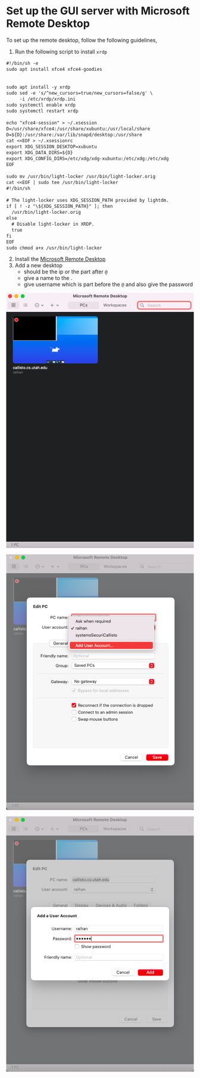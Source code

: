 # Set up the GUI server with Microsoft Remote Desktop
To set up the remote desktop, follow the following guidelines,
1. Run the following script to install `xrdp`
```
#!/bin/sh -e
sudo apt install xfce4 xfce4-goodies


sudo apt install -y xrdp
sudo sed -e 's/^new_cursors=true/new_cursors=false/g' \
     -i /etc/xrdp/xrdp.ini
sudo systemctl enable xrdp
sudo systemctl restart xrdp

echo "xfce4-session" > ~/.xsession
D=/usr/share/xfce4:/usr/share/xubuntu:/usr/local/share
D=${D}:/usr/share:/var/lib/snapd/desktop:/usr/share
cat <<EOF > ~/.xsessionrc
export XDG_SESSION_DESKTOP=xubuntu
export XDG_DATA_DIRS=${D}
export XDG_CONFIG_DIRS=/etc/xdg/xdg-xubuntu:/etc/xdg:/etc/xdg
EOF

sudo mv /usr/bin/light-locker /usr/bin/light-locker.orig
cat <<EOF | sudo tee /usr/bin/light-locker
#!/bin/sh

# The light-locker uses XDG_SESSION_PATH provided by lightdm.
if [ ! -z "\${XDG_SESSION_PATH}" ]; then
  /usr/bin/light-locker.orig
else
  # Disable light-locker in XRDP.
  true
fi
EOF
sudo chmod a+x /usr/bin/light-locker
```
2. Install the [Microsoft Remote Desktop](https://apps.apple.com/us/app/microsoft-remote-desktop/id1295203466?mt=12)
3. Add a new desktop
    - <pc name> should be the ip or the part after `@`
    - give a name to the <user account>.
    - give username which is part before the `@` and also give the password

![new desktop](pics/remoteDesktop-1.png)

![addUser1](pics/addUser1.png)

![addUser2](pics/addUser2.png)
